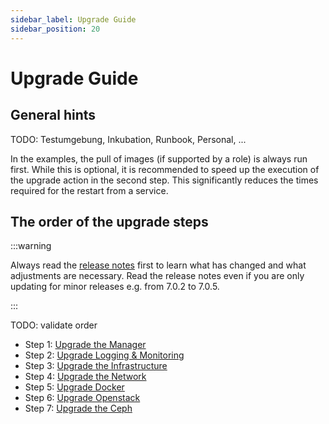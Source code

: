 ```yaml
---
sidebar_label: Upgrade Guide
sidebar_position: 20
---
```


# Upgrade Guide

## General hints

TODO: Testumgebung, Inkubation, Runbook, Personal, ...

In the examples, the pull of images (if supported by a role) is always run first. While
this is optional, it is recommended to speed up the execution of the upgrade action in
the second step. This significantly reduces the times required for the restart from a
service.


## The order of the upgrade steps


:::warning

Always read the [release notes](https://osism.tech/docs/release-notes/) first to learn what has changed and what
adjustments are necessary. Read the release notes even if you are only updating for minor releases e.g. from 7.0.2 to 7.0.5.

:::

TODO: validate order

* Step 1: [Upgrade the Manager](./manager)
* Step 2: [Upgrade Logging & Monitoring](./logging-monitoring)
* Step 3: [Upgrade the Infrastructure](./infrastructure)
* Step 4: [Upgrade the Network](./network)
* Step 5: [Upgrade Docker](./docker)
* Step 6: [Upgrade Openstack](./openstack)
* Step 7: [Upgrade the Ceph](./ceph)
